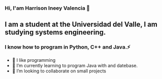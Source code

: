 ### Hi, I'am Harrison Ineey Valencia 👋
##  I am a student at the Universidad del Valle, I am studying systems engineering.
### I know how to program in Python, C++ and Java.⚡ 

- 🔭 I like programming
- 🌱 I’m currently learning to program Java with and datebase.
- 👯 I’m looking to collaborate on small projects
